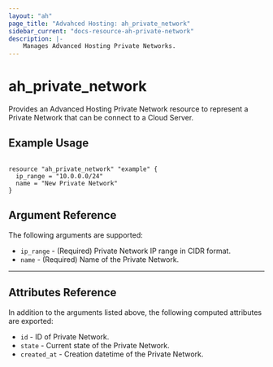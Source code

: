 ```yaml
---
layout: "ah"
page_title: "Advahced Hosting: ah_private_network"
sidebar_current: "docs-resource-ah-private-network"
description: |-
    Manages Advanced Hosting Private Networks.
---
```


# ah_private_network

Provides an Advanced Hosting Private Network resource to represent a Private Network that can be connect to a Cloud Server.


## Example Usage

```hcl

resource "ah_private_network" "example" {
  ip_range = "10.0.0.0/24"
  name = "New Private Network"
}

```

## Argument Reference

The following arguments are supported:

* `ip_range` - (Required) Private Network IP range in CIDR format.
* `name` - (Required) Name of the Private Network.

---

## Attributes Reference

In addition to the arguments listed above, the following computed attributes are exported:

* `id` - ID of Private Network.
* `state` - Current state of the Private Network.
* `created_at` - Creation datetime of the Private Network.